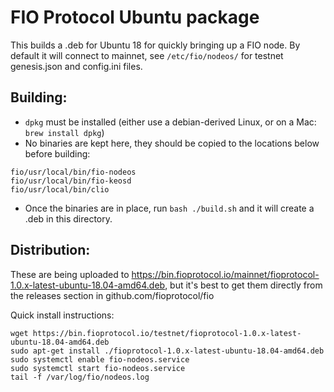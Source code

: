 # FIO Protocol Ubuntu package

This builds a .deb for Ubuntu 18 for quickly bringing up a FIO node. By default it will connect to mainnet, see
`/etc/fio/nodeos/` for testnet genesis.json and config.ini files.

## Building:

 * `dpkg` must be installed (either use a debian-derived Linux, or on a Mac: `brew install dpkg`)
 * No binaries are kept here, they should be copied to the locations below before building:

```
fio/usr/local/bin/fio-nodeos
fio/usr/local/bin/fio-keosd
fio/usr/local/bin/clio
```

 * Once the binaries are in place, run `bash ./build.sh` and it will create a .deb in this directory.

## Distribution:

These are being uploaded to https://bin.fioprotocol.io/mainnet/fioprotocol-1.0.x-latest-ubuntu-18.04-amd64.deb, but
it's best to get them directly from the releases section in github.com/fioprotocol/fio

Quick install instructions:

```
wget https://bin.fioprotocol.io/testnet/fioprotocol-1.0.x-latest-ubuntu-18.04-amd64.deb
sudo apt-get install ./fioprotocol-1.0.x-latest-ubuntu-18.04-amd64.deb
sudo systemctl enable fio-nodeos.service
sudo systemctl start fio-nodeos.service
tail -f /var/log/fio/nodeos.log
```

